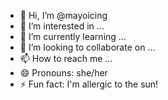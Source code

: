 - 👋 Hi, I’m @mayoicing
- 👀 I’m interested in ...
- 🌱 I’m currently learning ...
- 💞️ I’m looking to collaborate on ...
- 📫 How to reach me ...
- 😄 Pronouns: she/her
- ⚡ Fun fact: I'm allergic to the sun!

<!---
mayoicing/mayoicing is a ✨ special ✨ repository because its `README.md` (this file) appears on your GitHub profile.
You can click the Preview link to take a look at your changes.
--->
